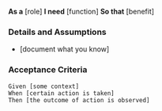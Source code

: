 **As a** [role]
**I need** [function]
**So that** [benefit]

### Details and Assumptions
* [document what you know]

### Acceptance Criteria  

```gherkin
Given [some context]
When [certain action is taken]
Then [the outcome of action is observed]
```
